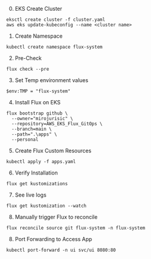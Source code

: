 0. EKS Create Cluster 
```
eksctl create cluster -f cluster.yaml
aws eks update-kubeconfig --name <cluster name>
```

1. Create Namespace
```
kubectl create namespace flux-system
```
2. Pre-Check
```
flux check --pre
```
3. Set Temp environment values
```
$env:TMP = "flux-system"
```
4. Install Flux on EKS
```
flux bootstrap github \
  --owner="mirojurisic" \
  --repository=AWS_EKS_Flux_GitOps \
  --branch=main \
  --path=".\apps" \
  --personal
```
5. Create Flux Custom Resources
```
kubectl apply -f apps.yaml
```
6. Verify Installation
```
flux get kustomizations
```
7. See live logs
```
flux get kustomization --watch
```
8. Manually trigger Flux to reconcile
```
flux reconcile source git flux-system -n flux-system
```
8. Port Forwarding to Access App
```
kubectl port-forward -n ui svc/ui 8080:80
```
